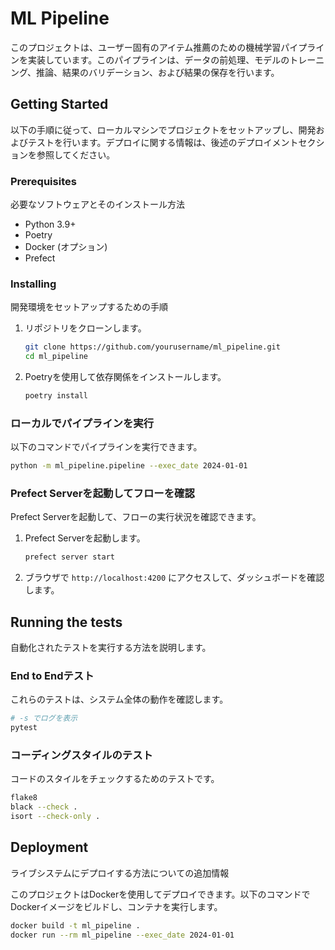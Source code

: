 # ML Pipeline

このプロジェクトは、ユーザー固有のアイテム推薦のための機械学習パイプラインを実装しています。このパイプラインは、データの前処理、モデルのトレーニング、推論、結果のバリデーション、および結果の保存を行います。

## Getting Started

以下の手順に従って、ローカルマシンでプロジェクトをセットアップし、開発およびテストを行います。デプロイに関する情報は、後述のデプロイメントセクションを参照してください。

### Prerequisites

必要なソフトウェアとそのインストール方法

- Python 3.9+
- Poetry
- Docker (オプション)
- Prefect

### Installing

開発環境をセットアップするための手順

1. リポジトリをクローンします。

    ```sh
    git clone https://github.com/yourusername/ml_pipeline.git
    cd ml_pipeline
    ```

2. Poetryを使用して依存関係をインストールします。

    ```sh
    poetry install
    ```

### ローカルでパイプラインを実行

以下のコマンドでパイプラインを実行できます。

```sh
python -m ml_pipeline.pipeline --exec_date 2024-01-01
```

### Prefect Serverを起動してフローを確認

Prefect Serverを起動して、フローの実行状況を確認できます。

1. Prefect Serverを起動します。

    ```sh
    prefect server start
    ```

2. ブラウザで `http://localhost:4200` にアクセスして、ダッシュボードを確認します。

## Running the tests

自動化されたテストを実行する方法を説明します。

### End to Endテスト

これらのテストは、システム全体の動作を確認します。

```sh
# -s でログを表示
pytest
```

### コーディングスタイルのテスト

コードのスタイルをチェックするためのテストです。

```sh
flake8
black --check .
isort --check-only .
```

## Deployment

ライブシステムにデプロイする方法についての追加情報

このプロジェクトはDockerを使用してデプロイできます。以下のコマンドでDockerイメージをビルドし、コンテナを実行します。

```sh
docker build -t ml_pipeline .
docker run --rm ml_pipeline --exec_date 2024-01-01
```